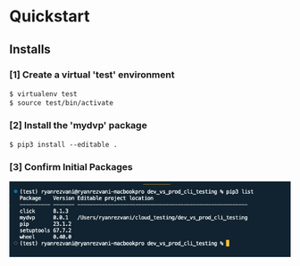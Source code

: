 # Quickstart

## Installs

### [1] Create a virtual 'test' environment
```
$ virtualenv test   
$ source test/bin/activate         
```

### [2] Install the 'mydvp' package
```
$ pip3 install --editable .  
```

### [3] Confirm Initial Packages
![install_pic](screenshots/install_pip_list.png)

